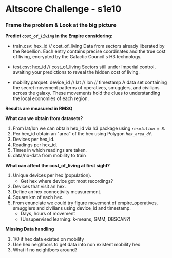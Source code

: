 # Altscore Challenge - s1e10

### Frame the problem & Look at the big picture

**Predict *`cost_of_living`* in the Empire considering:**

- train.csv: hex_id // cost_of_living
Data from sectors already liberated by the Rebellion. Each entry contains precise coordinates and the true cost of living, encrypted by the Galactic Council's H3 technology.

- test.csv: hex_id // cost_of_living
Sectors still under Imperial control, awaiting your predictions to reveal the hidden cost of living.

- mobility.parquet: device_id // lat // lon // timestamp
 A data set containing the secret movement patterns of operatives, smugglers, and civilians across the galaxy. These movements hold the clues to understanding the local economies of each region.

**Results are measured in RMSQ**

**What can we obtain from datasets?**
1. From lat/lon we can obtain hex_id via h3 package using *`resolution = 8`*.
2. Per hex_id obtain an "area" of the hex using Polygon *`hex_area_df`*.
3. Devices per hex_id.
4. Readings per hex_id.
5. Times in which readings are taken.
6. data/no-data from mobility to train

**What can affect the cost_of_living at first sight?**
1. Unique devices per hex (population).
    -   Get hex where device got most recordings?
2. Devices that visit an hex.
3. Define an hex connectivity measurement.
4. Square km of each hex.
5. From enunciate we could try figure movement of empire_operatives, smugglers and civilians using device_id and timestamp.
    -   Days, hours of movement
    -   (Unsupervised learning: k-means, GMM, DBSCAN?)

**Missing Data handling**
1. 1/0 if hex data existed on mobility
2. Use hex neighbors to get data into non existent mobility hex
3. What if no neightbors around?


